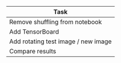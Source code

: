 |Task|
|---|
|Remove shuffling from notebook|
|Add TensorBoard|
|Add rotating test image / new image|
|Compare results|

